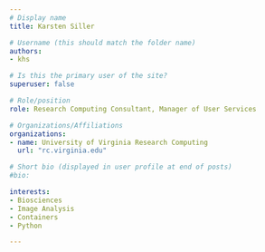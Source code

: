 ```yaml
---
# Display name
title: Karsten Siller

# Username (this should match the folder name)
authors:
- khs

# Is this the primary user of the site?
superuser: false

# Role/position
role: Research Computing Consultant, Manager of User Services

# Organizations/Affiliations
organizations:
- name: University of Virginia Research Computing
  url: "rc.virginia.edu"

# Short bio (displayed in user profile at end of posts)
#bio: 

interests:
- Biosciences
- Image Analysis
- Containers
- Python

---
```

